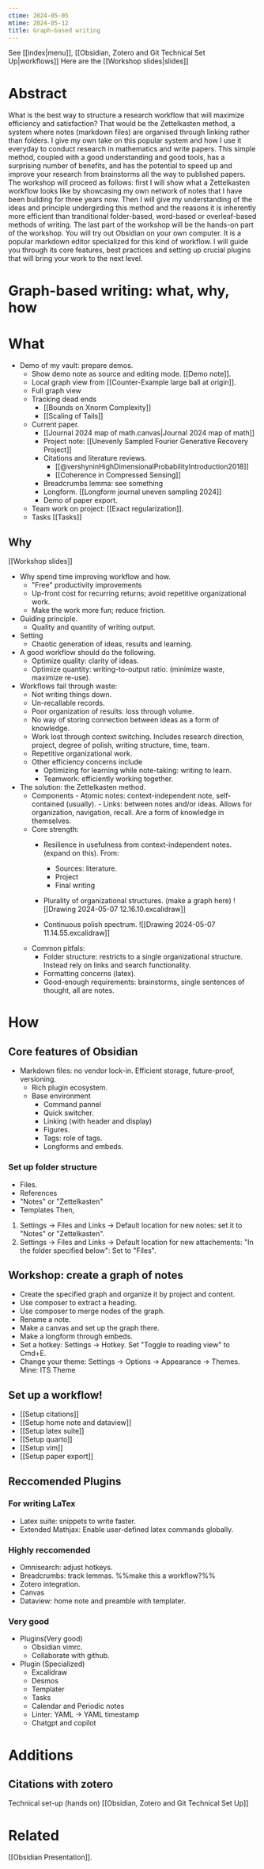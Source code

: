 ```yaml
---
ctime: 2024-05-05
mtime: 2024-05-12
title: Graph-based writing
---
```

See [[index|menu]], [[Obsidian, Zotero and Git Technical Set Up|workflows]]
Here are the [[Workshop slides|slides]]
# Abstract
What is the best way to structure a research workflow that will maximize
efficiency and satisfaction? That would be the Zettelkasten method, a system
where notes (markdown files) are organised through linking rather than folders.
I give my own take on this popular system and how I use it everyday to conduct
research in mathematics and write papers. This simple method, coupled with a
good understanding and good tools, has a surprising number of benefits, and has
the potential to speed up and improve your research from brainstorms all the
way to published papers. The workshop will proceed as follows: first I will
show what a Zettelkasten workflow looks like by showcasing my own network of
notes that I have been building for three years now. Then I will give my
understanding of the ideas and principle undergirding this method and the
reasons it is inherently more efficient than tranditional folder-based,
word-based or overleaf-based methods of writing. The last part of the workshop
will be the hands-on part of the workshop. You will try out Obsidian on your
own computer. It is a popular markdown editor specialized for this kind of
workflow. I will guide you through its core features, best practices and setting 
up crucial plugins that will bring your work to the next level.
# Graph-based writing: what, why, how
# What
- Demo of my vault: prepare demos.
	- Show demo note as source and editing mode. [[Demo note]].
	- Local graph view from [[Counter-Example large ball at origin]].
	- Full graph view
	- Tracking dead ends 
		- [[Bounds on Xnorm Complexity]]
		- [[Scaling of Tails]]
	- Current paper.
		- [[Journal 2024 map of math.canvas|Journal 2024 map of math]] 
		- Project note: [[Unevenly Sampled Fourier Generative Recovery Project]]
		- Citations and literature reviews.
			- [[@vershyninHighDimensionalProbabilityIntroduction2018]]
			- [[Coherence in Compressed Sensing]]	
		- Breadcrumbs lemma: see something
		- Longform. [[Longform journal uneven sampling 2024]]
		- Demo of paper export.
	- Team work on project: [[Exact regularization]].
	- Tasks [[Tasks]]
## Why
[[Workshop slides]]
- Why spend time improving workflow and how.
	- "Free" productivity improvements
	- Up-front cost for recurring returns; avoid repetitive organizational work.
	- Make the work more fun; reduce friction.
- Guiding principle.
	- Quality and quantity of writing output.
- Setting
	- Chaotic generation of ideas, results and learning.
- A good workflow should do the following.
	- Optimize quality: clarity of ideas.
	- Optimize quantity: writing-to-output ratio. (minimize waste, maximize re-use).
- Workflows fail through waste:
	- Not writing things down.
	- Un-recallable records.
	- Poor organization of results: loss through volume.
	- No way of storing connection between ideas as a form of knowledge.
	- Work lost through context switching. Includes research direction, project, degree of polish, writing structure, time, team.
	- Repetitive organizational work.
	- Other efficiency concerns include
		- Optimizing for learning while note-taking: writing to learn.
		- Teamwork: efficiently working together.
- The solution: the Zettelkasten method.
	- Components
			- Atomic notes: context-independent note, self-contained (usually).
			- Links: between notes and/or ideas. Allows for organization, navigation, recall. Are a form of knowledge in themselves.
	- Core strength:
		- Resilience in usefulness from context-independent notes. (expand on this). From:
			- Sources: literature.
			- Project
			- Final writing
		- Plurality of organizational structures. (make a graph here) ![[Drawing 2024-05-07 12.16.10.excalidraw]]
		
		- Continuous polish spectrum. ![[Drawing 2024-05-07 11.14.55.excalidraw]]
	- Common pitfals:
		- Folder structure: restricts to a single organizational structure. Instead rely on links and search functionality.
		- Formatting concerns (latex).
		- Good-enough requirements: brainstorms, single sentences of thought, all are notes.
# How
## Core features of Obsidian
- Markdown files: no vendor lock-in. Efficient storage, future-proof, versioning.
	- Rich plugin ecosystem.
	- Base environment
		- Command pannel
		- Quick switcher.
		- Linking (with header and display)
		- Figures.
		- Tags: role of tags.
		- Longforms and embeds.
### Set up folder structure
- Files.
- References
- "Notes" or "Zettelkasten"
- Templates
Then,
1. Settings -> Files and Links -> Default location for new notes: set it to "Notes" or "Zettelkasten".
2. Settings -> Files and Links -> Default location for new attachements: "In the folder specified below": Set to "Files".
## Workshop: create a graph of notes
- Create the specified graph and organize it by project and content.
- Use composer to extract a heading.
- Use composer to merge nodes of the graph.
- Rename a note.
- Make a canvas and set up the graph there.
- Make a longform through embeds.
- Set a hotkey: Settings -> Hotkey. Set "Toggle to reading view" to Cmd+E.
- Change your theme: Settings -> Options -> Appearance -> Themes. Mine: ITS Theme
## Set up a workflow!
- [[Setup citations]]
- [[Setup home note and dataview]]
- [[Setup latex suite]]
- [[Setup quarto]]
- [[Setup vim]]
- [[Setup paper export]]

## Reccomended Plugins
### For writing LaTex
- Latex suite: snippets to write faster.
- Extended Mathjax: Enable user-defined latex commands globally.
### Highly reccomended
- Omnisearch: adjust hotkeys.
- Breadcrumbs: track lemmas. %%make this a workflow?%%
- Zotero integration.
- Canvas
- Dataview: home note and preamble with templater.
### Very good
- Plugins(Very good)
	- Obsidian vimrc.
	- Collaborate with github.
- Plugin (Specialized)
	- Excalidraw
	- Desmos
	- Templater
	- Tasks
	- Calendar and Periodic notes
	- Linter: YAML -> YAML timestamp
	- Chatgpt and copilot
# Additions
## Citations with zotero
Technical set-up (hands on) [[Obsidian, Zotero and Git Technical Set Up]]
# Related
[[Obsidian Presentation]].
